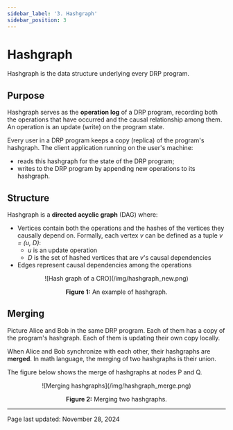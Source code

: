 ```yaml
---
sidebar_label: '3. Hashgraph'
sidebar_position: 3
---
```


# Hashgraph

Hashgraph is the data structure underlying every DRP program.

## Purpose

Hashgraph serves as the **operation log** of a DRP program, recording both the operations that have occurred and the causal relationship among them. An operation is an update (write) on the program state.

Every user in a DRP program keeps a copy (replica) of the program's hashgraph. The client application running on the user's machine:
- reads this hashgraph for the state of the DRP program;
- writes to the DRP program by appending new operations to its hashgraph.

## Structure

Hashgraph is a **directed acyclic graph** (DAG) where:
- Vertices contain both the operations and the hashes of the vertices they causally depend on. Formally, each vertex *v* can be defined as a tuple *v = (u, D)*:
    - *u* is an update operation
    - *D* is the set of hashed vertices that are *v*'s causal dependencies
- Edges represent causal dependencies among the operations

<div align="center">
![Hash graph of a CRO](/img/hashgraph_new.png)

**Figure 1:** An example of hashgraph.
</div>


## Merging

Picture Alice and Bob in the same DRP program. Each of them has a copy of the program's hashgraph. Each of them is updating their own copy locally.

When Alice and Bob synchronize with each other, their hashgraphs are **merged**. In math language, the merging of two hashgraphs is their union.

The figure below shows the merge of hashgraphs at nodes P and Q.

<div align="center">
![Merging hashgraphs](/img/hashgraph_merge.png)

**Figure 2:** Merging two hashgraphs.
</div>

---

Page last updated: November 28, 2024